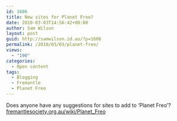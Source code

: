 ```yaml
---
id: 1606
title: New sites for Planet Freo?
date: 2010-03-03T14:56:42+00:00
author: Sam Wilson
layout: post
guid: http://samwilson.id.au/?p=1606
permalink: /2010/03/03/planet-freo/
views:
  - "190"
categories:
  - Open content
tags:
  - Blogging
  - Fremantle
  - Planet Freo
---
```

Does anyone have any suggestions for sites to add to &#8216;Planet Freo&#8217;? [fremantlesociety.org.au/wiki/Planet_Freo](http://fremantlesociety.org.au/wiki/Planet_Freo)